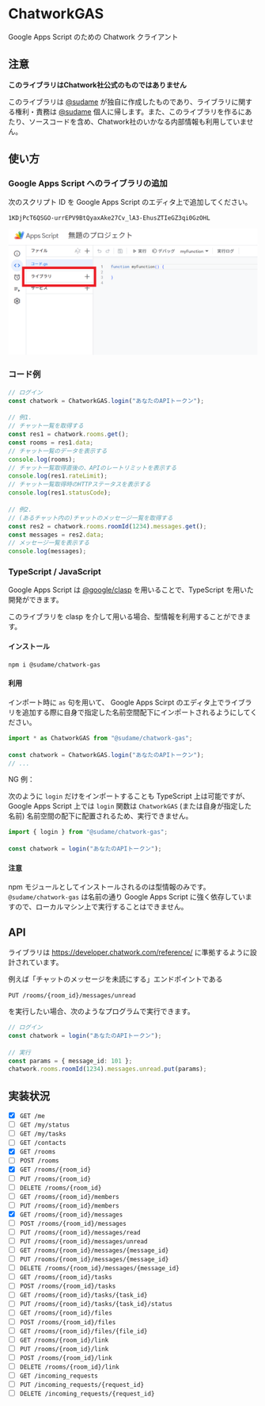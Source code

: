 # ChatworkGAS

Google Apps Script のための Chatwork クライアント

## 注意
**このライブラリはChatwork社公式のものではありません**

このライブラリは [@sudame](https://github.com/sudame/) が独自に作成したものであり、ライブラリに関する権利・責務は [@sudame](https://github.com/sudame) 個人に帰します。また、このライブラリを作るにあたり、ソースコードを含め、Chatwork社のいかなる内部情報も利用していません。

## 使い方

### Google Apps Script へのライブラリの追加

次のスクリプト ID を Google Apps Script のエディタ上で追加してください。

```
1KDjPcT6QSGO-urrEPV9BtQyaxAke27Cv_lA3-EhusZTIeGZ3qi0GzOHL
```

![Google Apps Scriptのエディタ上の左側に、「コード」や「サービス」と並んで「ライブラリ」のボタンがあります。](docs/add_library_on_gas.png)

### コード例

```js
// ログイン
const chatwork = ChatworkGAS.login("あなたのAPIトークン");

// 例1.
// チャット一覧を取得する
const res1 = chatwork.rooms.get();
const rooms = res1.data;
// チャット一覧のデータを表示する
console.log(rooms);
// チャット一覧取得直後の、APIのレートリミットを表示する
console.log(res1.rateLimit);
// チャット一覧取得時のHTTPステータスを表示する
console.log(res1.statusCode);

// 例2.
// (あるチャット内の)チャットのメッセージ一覧を取得する
const res2 = chatwork.rooms.roomId(1234).messages.get();
const messages = res2.data;
// メッセージ一覧を表示する
console.log(messages);
```

### TypeScript / JavaScript

Google Apps Script は [@google/clasp](https://github.com/google/clasp) を用いることで、TypeScript を用いた開発ができます。

このライブラリを clasp を介して用いる場合、型情報を利用することができます。

#### インストール

```
npm i @sudame/chatwork-gas
```

#### 利用

インポート時に `as` 句を用いて、 Google Apps Scirpt のエディタ上でライブラリを追加する際に自身で指定した名前空間配下にインポートされるようにしてください。

```ts
import * as ChatworkGAS from "@sudame/chatwork-gas";

const chatwork = ChatworkGAS.login("あなたのAPIトークン");
// ...
```

NG 例：

次のように `login` だけをインポートすることも TypeScript 上は可能ですが、 Google Apps Script 上では `login` 関数は `ChatworkGAS` (または自身が指定した名前) 名前空間の配下に配置されるため、実行できません。

```ts
import { login } from "@sudame/chatwork-gas";

const chatwork = login("あなたのAPIトークン");
```

#### 注意

npm モジュールとしてインストールされるのは型情報のみです。 `@sudame/chatwork-gas` は名前の通り Google Apps Script に強く依存していますので、ローカルマシン上で実行することはできません。

## API

ライブラリは https://developer.chatwork.com/reference/ に準拠するように設計されています。

例えば「チャットのメッセージを未読にする」エンドポイントである

`PUT /rooms/{room_id}/messages/unread`

を実行したい場合、次のようなプログラムで実行できます。

```ts
// ログイン
const chatwork = login("あなたのAPIトークン");

// 実行
const params = { message_id: 101 };
chatwork.rooms.roomId(1234).messages.unread.put(params);
```

## 実装状況

- [x] `GET /me`
- [ ] `GET /my/status`
- [ ] `GET /my/tasks`
- [ ] `GET /contacts`
- [x] `GET /rooms`
- [ ] `POST /rooms`
- [x] `GET /rooms/{room_id}`
- [ ] `PUT /rooms/{room_id}`
- [ ] `DELETE /rooms/{room_id}`
- [ ] `GET /rooms/{room_id}/members`
- [ ] `PUT /rooms/{room_id}/members`
- [x] `GET /rooms/{room_id}/messages`
- [ ] `POST /rooms/{room_id}/messages`
- [ ] `PUT /rooms/{room_id}/messages/read`
- [ ] `PUT /rooms/{room_id}/messages/unread`
- [ ] `GET /rooms/{room_id}/messages/{message_id}`
- [ ] `PUT /rooms/{room_id}/messages/{message_id}`
- [ ] `DELETE /rooms/{room_id}/messages/{message_id}`
- [ ] `GET /rooms/{room_id}/tasks`
- [ ] `POST /rooms/{room_id}/tasks`
- [ ] `GET /rooms/{room_id}/tasks/{task_id}`
- [ ] `PUT /rooms/{room_id}/tasks/{task_id}/status`
- [ ] `GET /rooms/{room_id}/files`
- [ ] `POST /rooms/{room_id}/files`
- [ ] `GET /rooms/{room_id}/files/{file_id}`
- [ ] `GET /rooms/{room_id}/link`
- [ ] `PUT /rooms/{room_id}/link`
- [ ] `POST /rooms/{room_id}/link`
- [ ] `DELETE /rooms/{room_id}/link`
- [ ] `GET /incoming_requests`
- [ ] `PUT /incoming_requests/{request_id}`
- [ ] `DELETE /incoming_requests/{request_id}`
